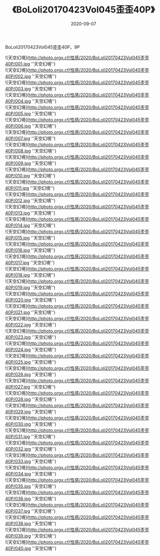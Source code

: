 ﻿---
layout: post
title:  《BoLoli20170423Vol045歪歪40P》
date:   2020-09-07
img: http://photo.orgx.cf/性感/2020/BoLoli20170423Vol045歪歪40P/000.jpg
tags: [美女, 性感, 泳衣]
---

BoLoli20170423Vol045歪歪40P，9P



![天空幻境](http://photo.orgx.cf/性感/2020/BoLoli20170423Vol045歪歪40P/001.jpg ''天空幻境'') <br>
![天空幻境](http://photo.orgx.cf/性感/2020/BoLoli20170423Vol045歪歪40P/002.jpg ''天空幻境'') <br>
![天空幻境](http://photo.orgx.cf/性感/2020/BoLoli20170423Vol045歪歪40P/003.jpg ''天空幻境'') <br>
![天空幻境](http://photo.orgx.cf/性感/2020/BoLoli20170423Vol045歪歪40P/004.jpg ''天空幻境'') <br>
![天空幻境](http://photo.orgx.cf/性感/2020/BoLoli20170423Vol045歪歪40P/005.jpg ''天空幻境'') <br>
![天空幻境](http://photo.orgx.cf/性感/2020/BoLoli20170423Vol045歪歪40P/006.jpg ''天空幻境'') <br>
![天空幻境](http://photo.orgx.cf/性感/2020/BoLoli20170423Vol045歪歪40P/007.jpg ''天空幻境'') <br>
![天空幻境](http://photo.orgx.cf/性感/2020/BoLoli20170423Vol045歪歪40P/008.jpg ''天空幻境'') <br>
![天空幻境](http://photo.orgx.cf/性感/2020/BoLoli20170423Vol045歪歪40P/009.jpg ''天空幻境'') <br>
![天空幻境](http://photo.orgx.cf/性感/2020/BoLoli20170423Vol045歪歪40P/010.jpg ''天空幻境'') <br>
![天空幻境](http://photo.orgx.cf/性感/2020/BoLoli20170423Vol045歪歪40P/011.jpg ''天空幻境'') <br>
![天空幻境](http://photo.orgx.cf/性感/2020/BoLoli20170423Vol045歪歪40P/012.jpg ''天空幻境'') <br>
![天空幻境](http://photo.orgx.cf/性感/2020/BoLoli20170423Vol045歪歪40P/013.jpg ''天空幻境'') <br>
![天空幻境](http://photo.orgx.cf/性感/2020/BoLoli20170423Vol045歪歪40P/014.jpg ''天空幻境'') <br>
![天空幻境](http://photo.orgx.cf/性感/2020/BoLoli20170423Vol045歪歪40P/015.jpg ''天空幻境'') <br>
![天空幻境](http://photo.orgx.cf/性感/2020/BoLoli20170423Vol045歪歪40P/016.jpg ''天空幻境'') <br>
![天空幻境](http://photo.orgx.cf/性感/2020/BoLoli20170423Vol045歪歪40P/017.jpg ''天空幻境'') <br>
![天空幻境](http://photo.orgx.cf/性感/2020/BoLoli20170423Vol045歪歪40P/018.jpg ''天空幻境'') <br>
![天空幻境](http://photo.orgx.cf/性感/2020/BoLoli20170423Vol045歪歪40P/019.jpg ''天空幻境'') <br>
![天空幻境](http://photo.orgx.cf/性感/2020/BoLoli20170423Vol045歪歪40P/020.jpg ''天空幻境'') <br>
![天空幻境](http://photo.orgx.cf/性感/2020/BoLoli20170423Vol045歪歪40P/021.jpg ''天空幻境'') <br>
![天空幻境](http://photo.orgx.cf/性感/2020/BoLoli20170423Vol045歪歪40P/022.jpg ''天空幻境'') <br>
![天空幻境](http://photo.orgx.cf/性感/2020/BoLoli20170423Vol045歪歪40P/023.jpg ''天空幻境'') <br>
![天空幻境](http://photo.orgx.cf/性感/2020/BoLoli20170423Vol045歪歪40P/024.jpg ''天空幻境'') <br>
![天空幻境](http://photo.orgx.cf/性感/2020/BoLoli20170423Vol045歪歪40P/025.jpg ''天空幻境'') <br>
![天空幻境](http://photo.orgx.cf/性感/2020/BoLoli20170423Vol045歪歪40P/026.jpg ''天空幻境'') <br>
![天空幻境](http://photo.orgx.cf/性感/2020/BoLoli20170423Vol045歪歪40P/027.jpg ''天空幻境'') <br>
![天空幻境](http://photo.orgx.cf/性感/2020/BoLoli20170423Vol045歪歪40P/028.jpg ''天空幻境'') <br>
![天空幻境](http://photo.orgx.cf/性感/2020/BoLoli20170423Vol045歪歪40P/029.jpg ''天空幻境'') <br>
![天空幻境](http://photo.orgx.cf/性感/2020/BoLoli20170423Vol045歪歪40P/030.jpg ''天空幻境'') <br>
![天空幻境](http://photo.orgx.cf/性感/2020/BoLoli20170423Vol045歪歪40P/031.jpg ''天空幻境'') <br>
![天空幻境](http://photo.orgx.cf/性感/2020/BoLoli20170423Vol045歪歪40P/032.jpg ''天空幻境'') <br>
![天空幻境](http://photo.orgx.cf/性感/2020/BoLoli20170423Vol045歪歪40P/033.jpg ''天空幻境'') <br>
![天空幻境](http://photo.orgx.cf/性感/2020/BoLoli20170423Vol045歪歪40P/034.jpg ''天空幻境'') <br>
![天空幻境](http://photo.orgx.cf/性感/2020/BoLoli20170423Vol045歪歪40P/035.jpg ''天空幻境'') <br>
![天空幻境](http://photo.orgx.cf/性感/2020/BoLoli20170423Vol045歪歪40P/036.jpg ''天空幻境'') <br>
![天空幻境](http://photo.orgx.cf/性感/2020/BoLoli20170423Vol045歪歪40P/037.jpg ''天空幻境'') <br>
![天空幻境](http://photo.orgx.cf/性感/2020/BoLoli20170423Vol045歪歪40P/038.jpg ''天空幻境'') <br>
![天空幻境](http://photo.orgx.cf/性感/2020/BoLoli20170423Vol045歪歪40P/039.jpg ''天空幻境'') <br>
![天空幻境](http://photo.orgx.cf/性感/2020/BoLoli20170423Vol045歪歪40P/040.jpg ''天空幻境'') <br>